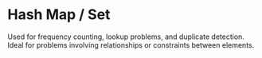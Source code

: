 # Hash Map / Set

Used for frequency counting, lookup problems, and duplicate detection. Ideal for problems involving relationships or constraints between elements.
